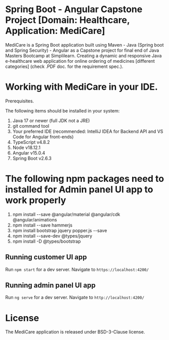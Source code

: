 # Spring Boot - Angular Capstone Project [Domain: Healthcare, Application: MediCare]

MediCare is a Spring Boot application built using Maven - Java (Spring boot and Spring Security) - Angular as a Capstone project for final end of Java Masters Bootcamp at Simplilearn.
Creating a dynamic and responsive Java e-healthcare web application for online ordering of medicines [different categories]
(check .PDF doc. for the requirement spec.).

# Working with MediCare in your IDE.

Prerequisites.

The following items should be installed in your system:

1. Java 17 or newer (full JDK not a JRE)
2. git command tool
3. Your preferred IDE (recommended: IntelliJ IDEA for Backend API and VS Code for Angular front-ends)
4. TypeScript v4.8.2
5. Node v18.12.1
6. Angular v15.0.4
7. Spring Boot v2.6.3

# The following npm packages need to installed for Admin panel UI app to work properly
1. npm install --save @angular/material @angular/cdk @angular/animations
2. npm install --save hammerjs
3. npm install bootstrap jquery popper.js --save
4. npm install --save-dev @types/jquery
5. npm install -D @types/bootstrap

## Running customer UI app
Run `npm start` for a dev server. Navigate to `https://localhost:4200/`

## Running admin panel UI app
Run `ng serve` for a dev server. Navigate to `http://localhost:4200/`


# License

The MediCare application is released under BSD-3-Clause license.




